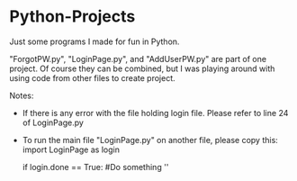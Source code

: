 # Python-Projects
Just some programs I made for fun in Python.


"ForgotPW.py", "LoginPage.py", and "AddUserPW.py" are part of one project. Of course they can be combined, but I was playing around with using code from other files to create project.

Notes:

* If there is any error with the file holding login file. Please refer to line 24 of LoginPage.py

* To run the main file "LoginPage.py" on another file, please copy this:
    import LoginPage as login

    if login.done == True:
        #Do something
        ''

